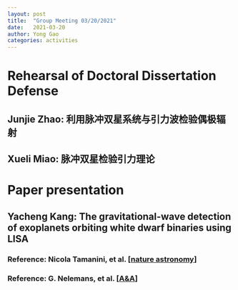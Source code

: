 ```yaml
---
layout: post
title:  "Group Meeting 03/20/2021"
date:   2021-03-20
author: Yong Gao
categories: activities
---
```



#  Rehearsal of Doctoral Dissertation Defense

## Junjie Zhao: 利用脉冲双星系统与引力波检验偶极辐射 

## Xueli Miao: 脉冲双星检验引力理论

# Paper presentation

## Yacheng Kang: The gravitational-wave detection of exoplanets orbiting white dwarf binaries using LISA

### Reference: Nicola Tamanini, et al. [[nature astronomy](https://www.nature.com/articles/s41550-019-0807-y)]

### Reference: G. Nelemans, et al. [[A&A](https://www.aanda.org/articles/aa/abs/2001/33/aah2754/aah2754.html)]



